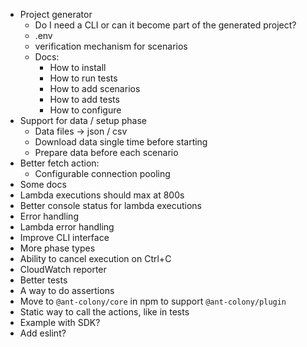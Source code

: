 - Project generator
  - Do I need a CLI or can it become part of the generated project?
  - .env
  - verification mechanism for scenarios
  - Docs:
    - How to install
    - How to run tests
    - How to add scenarios
    - How to add tests
    - How to configure
- Support for data / setup phase
  - Data files -> json / csv
  - Download data single time before starting
  - Prepare data before each scenario
- Better fetch action:
  - Configurable connection pooling
- Some docs
- Lambda executions should max at 800s
- Better console status for lambda executions
- Error handling
- Lambda error handling
- Improve CLI interface
- More phase types
- Ability to cancel execution on Ctrl+C
- CloudWatch reporter
- Better tests
- A way to do assertions
- Move to `@ant-colony/core` in npm to support `@ant-colony/plugin`
- Static way to call the actions, like in tests
- Example with SDK?
- Add eslint?
